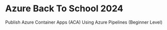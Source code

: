 # Azure Back To School 2024
Publish Azure Container Apps (ACA) Using Azure Pipelines (Beginner Level)
